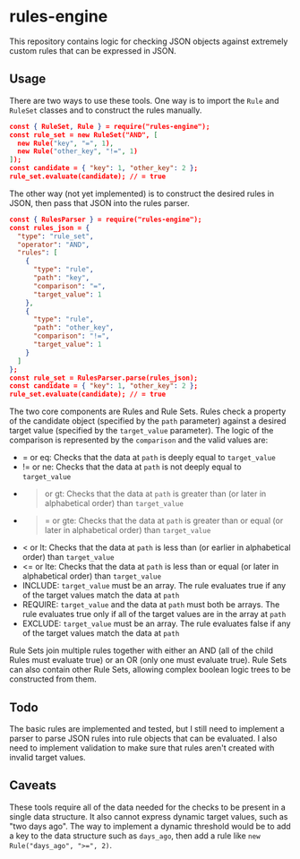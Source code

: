# rules-engine
This repository contains logic for checking JSON objects against extremely custom rules that can be expressed in JSON.

## Usage
There are two ways to use these tools. One way is to import the `Rule` and `RuleSet` classes and to construct the rules manually.
```json
const { RuleSet, Rule } = require("rules-engine");
const rule_set = new RuleSet("AND", [
  new Rule("key", "=", 1),
  new Rule("other_key", "!=", 1)
]);
const candidate = { "key": 1, "other_key": 2 };
rule_set.evaluate(candidate); // = true
```
The other way (not yet implemented) is to construct the desired rules in JSON, then pass that JSON into the rules parser.
```json
const { RulesParser } = require("rules-engine");
const rules_json = {
  "type": "rule_set",
  "operator": "AND",
  "rules": [
    {
      "type": "rule",
      "path": "key",
      "comparison": "=",
      "target_value": 1
    },
    {
      "type": "rule",
      "path": "other_key",
      "comparison": "!=",
      "target_value": 1
    }
  ]
};
const rule_set = RulesParser.parse(rules_json);
const candidate = { "key": 1, "other_key": 2 };
rule_set.evaluate(candidate); // = true
```

The two core components are Rules and Rule Sets. Rules check a property of the candidate object (specified by the `path` parameter) against a desired target value (specified by the `target_value` parameter). The logic of the comparison is represented by the `comparison` and the valid values are:
* = or eq: Checks that the data at `path` is deeply equal to `target_value`
* != or ne: Checks that the data at `path` is not deeply equal to `target_value`
* > or gt: Checks that the data at `path` is greater than (or later in alphabetical order) than `target_value`
* >= or gte: Checks that the data at `path` is greater than or equal (or later in alphabetical order) than `target_value`
* < or lt: Checks that the data at `path` is less than (or earlier in alphabetical order) than `target_value`
* <= or lte: Checks that the data at `path` is less than or equal (or later in alphabetical order) than `target_value`
* INCLUDE: `target_value` must be an array. The rule evaluates true if any of the target values match the data at `path`
* REQUIRE: `target_value` and the data at `path` must both be arrays. The rule evaluates true only if all of the target values are in the array at `path`
* EXCLUDE: `target_value` must be an array. The rule evaluates false if any of the target values match the data at `path`

Rule Sets join multiple rules together with either an AND (all of the child Rules must evaluate true) or an OR (only one must evaluate true). Rule Sets can also contain other Rule Sets, allowing complex boolean logic trees to be constructed from them.


## Todo
The basic rules are implemented and tested, but I still need to implement a parser to parse JSON rules into rule objects that can be evaluated. I also need to implement validation to make sure that rules aren't created with invalid target values.

## Caveats
These tools require all of the data needed for the checks to be present in a single data structure. It also cannot express dynamic target values, such as "two days ago". The way to implement a dynamic threshold would be to add a key to the data structure such as `days_ago`, then add a rule like `new Rule("days_ago", ">=", 2)`.
